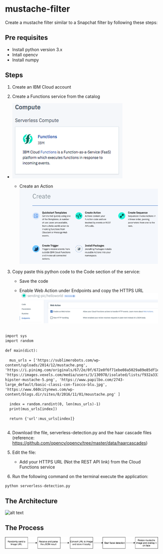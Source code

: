 # mustache-filter 

Create a mustache filter similar to a Snapchat filter by following these steps: 


## Pre requisites 

* Install python version 3.x 
* Intall opencv 
* Install numpy

## Steps 

1. Create an IBM Cloud account 

2. Create a Functions service from the catalog
* ![alt text](https://github.com/anchalbhalla/mustache-filter/blob/master/images/function.png)
 
    * Create an Action  
    ![alt text](https://github.com/anchalbhalla/mustache-filter/blob/master/images/create-func.png) 
    

3. Copy paste this python code to the Code section of the service:   
   
   * Save the code 
   
   * Enable Web Action under Endpoints and copy the HTTPS URL
   ![alt text](https://github.com/anchalbhalla/mustache-filter/blob/master/images/web.png) 
   
   
``` 

import sys 
import random

def main(dict):
  
  mus_urls = ['https://sublimerobots.com/wp-content/uploads/2014/12/mustache.png', 'https://i.pinimg.com/originals/67/2e/0f/672e0f6f71ebe08a5029a89e85df1e18.png', 'https://images.vexels.com/media/users/3/130978/isolated/lists/f932a333154f1d6bff554c1010466f00-hipster-mustache-5.png', 'https://www.papilbo.com/2743-large_default/basic-classi-con-fiocco-blu.jpg', 'https://www.660citynews.com/wp-content/blogs.dir/sites/8/2016/11/01/moustache.png' ]

  index = random.randint(0, len(mus_urls)-1)
  print(mus_urls[index])  
 
  return {'url':mus_urls[index]}
  
```
   
4. Download the file, serverless-detection.py and the haar cascade files (reference: https://github.com/opencv/opencv/tree/master/data/haarcascades)

5. Edit the file: 
   
   * Add your HTTPS URL (Not the REST API link) from the Cloud Functions service

6. Run the following command on the terminal execute the application: 
``` 
python serverless-detection.py 
```


## The Architecture 
![alt text](https://github.com/anchalbhalla/mustache-filter/blob/master/images/architecture.png)


## The Process 
![alt text](https://github.com/anchalbhalla/mustache-filter/blob/master/images/process-Diagram.png)
